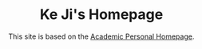 
<h1 align="center">
Ke Ji's Homepage
</h1>

<div align="center">

This site is based on the [Academic Personal Homepage](https://github.com/RayeRen/acad-homepage.github.io).

